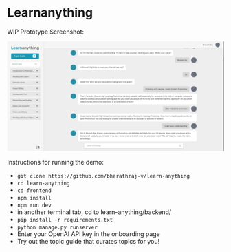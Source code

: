 # Learnanything 

WIP Prototype Screenshot:

![alt text](screenshot.png)


Instructions for running the demo:
* `git clone https://github.com/bharathraj-v/learn-anything`
* `cd learn-anything`
* `cd frontend`
* `npm install`
* `npm run dev`
* in another terminal tab, cd to learn-anything/backend/
* `pip install -r requirements.txt`
* `python manage.py runserver`
* Enter your OpenAI API key in the onboarding page
* Try out the topic guide that curates topics for you!
